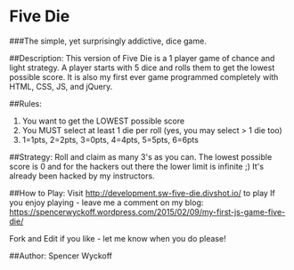 # Five Die

###The simple, yet surprisingly addictive, dice game.

##Description:
This version of Five Die is a 1 player game of chance and light strategy.
A player starts with 5 dice and rolls them to get the lowest possible score.
It is also my first ever game programmed completely with HTML, CSS, JS, and jQuery.

##Rules:
1.	You want to get the LOWEST possible score
2.	You MUST select at least 1 die per roll (yes, you may select > 1 die too)
3. 	1=1pts, 2=2pts, 3=0pts, 4=4pts, 5=5pts, 6=6pts

##Strategy:
Roll and claim as many 3's as you can.  The lowest possible score is 0 and for the hackers out there the lower limit is infinite ;)  It's already been hacked by my instructors.

##How to Play:
Visit http://development.sw-five-die.divshot.io/ to play
If you enjoy playing - leave me a comment on my blog: https://spencerwyckoff.wordpress.com/2015/02/09/my-first-js-game-five-die/

Fork and Edit if you like - let me know when you do please!

##Author: 
Spencer Wyckoff